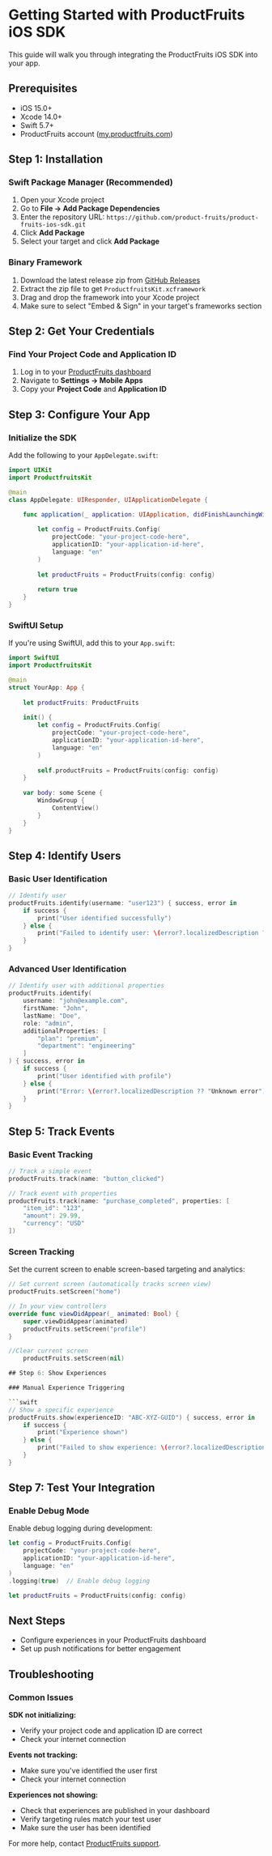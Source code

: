 # Getting Started with ProductFruits iOS SDK

This guide will walk you through integrating the ProductFruits iOS SDK into your app.

## Prerequisites

- iOS 15.0+
- Xcode 14.0+
- Swift 5.7+
- ProductFruits account ([my.productfruits.com](https://my.productfruits.com))

## Step 1: Installation

### Swift Package Manager (Recommended)

1. Open your Xcode project
2. Go to **File → Add Package Dependencies**
3. Enter the repository URL: `https://github.com/product-fruits/product-fruits-ios-sdk.git`
4. Click **Add Package**
5. Select your target and click **Add Package**

### Binary Framework

1. Download the latest release zip from [GitHub Releases](https://github.com/product-fruits/product-fruits-ios-sdk/releases)
2. Extract the zip file to get `ProductfruitsKit.xcframework`
3. Drag and drop the framework into your Xcode project
4. Make sure to select "Embed & Sign" in your target's frameworks section

## Step 2: Get Your Credentials

### Find Your Project Code and Application ID

1. Log in to your [ProductFruits dashboard](https://app.productfruits.com)
2. Navigate to **Settings → Mobile Apps**
3. Copy your **Project Code** and **Application ID**

## Step 3: Configure Your App

### Initialize the SDK

Add the following to your `AppDelegate.swift`:

```swift
import UIKit
import ProductfruitsKit

@main
class AppDelegate: UIResponder, UIApplicationDelegate {

    func application(_ application: UIApplication, didFinishLaunchingWithOptions launchOptions: [UIApplication.LaunchOptionsKey: Any]?) -> Bool {
        
        let config = ProductFruits.Config(
            projectCode: "your-project-code-here",
            applicationID: "your-application-id-here",
            language: "en"
        )
        
        let productFruits = ProductFruits(config: config)
        
        return true
    }
}
```

### SwiftUI Setup

If you're using SwiftUI, add this to your `App.swift`:

```swift
import SwiftUI
import ProductfruitsKit

@main
struct YourApp: App {
    
    let productFruits: ProductFruits
    
    init() {
        let config = ProductFruits.Config(
            projectCode: "your-project-code-here",
            applicationID: "your-application-id-here",
            language: "en"
        )
        
        self.productFruits = ProductFruits(config: config)
    }
    
    var body: some Scene {
        WindowGroup {
            ContentView()
        }
    }
}
```

## Step 4: Identify Users

### Basic User Identification

```swift
// Identify user 
productFruits.identify(username: "user123") { success, error in
    if success {
        print("User identified successfully")
    } else {
        print("Failed to identify user: \(error?.localizedDescription ?? "Unknown error")")
    }
}
```

### Advanced User Identification

```swift
// Identify user with additional properties
productFruits.identify(
    username: "john@example.com",
    firstName: "John",
    lastName: "Doe",
    role: "admin",
    additionalProperties: [
        "plan": "premium",
        "department": "engineering"
    ]
) { success, error in
    if success {
        print("User identified with profile")
    } else {
        print("Error: \(error?.localizedDescription ?? "Unknown error")")
    }
}
```

## Step 5: Track Events

### Basic Event Tracking

```swift
// Track a simple event
productFruits.track(name: "button_clicked")

// Track event with properties
productFruits.track(name: "purchase_completed", properties: [
    "item_id": "123",
    "amount": 29.99,
    "currency": "USD"
])
```

### Screen Tracking

Set the current screen to enable screen-based targeting and analytics:

```swift
// Set current screen (automatically tracks screen view)
productFruits.setScreen("home")

// In your view controllers
override func viewDidAppear(_ animated: Bool) {
    super.viewDidAppear(animated)
    productFruits.setScreen("profile")
}

//Clear current screen
    productFruits.setScreen(nil)

## Step 6: Show Experiences

### Manual Experience Triggering

```swift
// Show a specific experience
productFruits.show(experienceID: "ABC-XYZ-GUID") { success, error in
    if success {
        print("Experience shown")
    } else {
        print("Failed to show experience: \(error?.localizedDescription ?? "Unknown error")")
    }
}
```

## Step 7: Test Your Integration

### Enable Debug Mode

Enable debug logging during development:

```swift
let config = ProductFruits.Config(
    projectCode: "your-project-code-here",
    applicationID: "your-application-id-here",
    language: "en"
)
.logging(true)  // Enable debug logging

let productFruits = ProductFruits(config: config)
```

## Next Steps

- Configure experiences in your ProductFruits dashboard
- Set up push notifications for better engagement

## Troubleshooting

### Common Issues

**SDK not initializing:**
- Verify your project code and application ID are correct
- Check your internet connection

**Events not tracking:**
- Make sure you've identified the user first
- Check your internet connection

**Experiences not showing:**
- Check that experiences are published in your dashboard
- Verify targeting rules match your test user
- Make sure the user has been identified

For more help, contact [ProductFruits support](mailto:support@productfruits.com). 